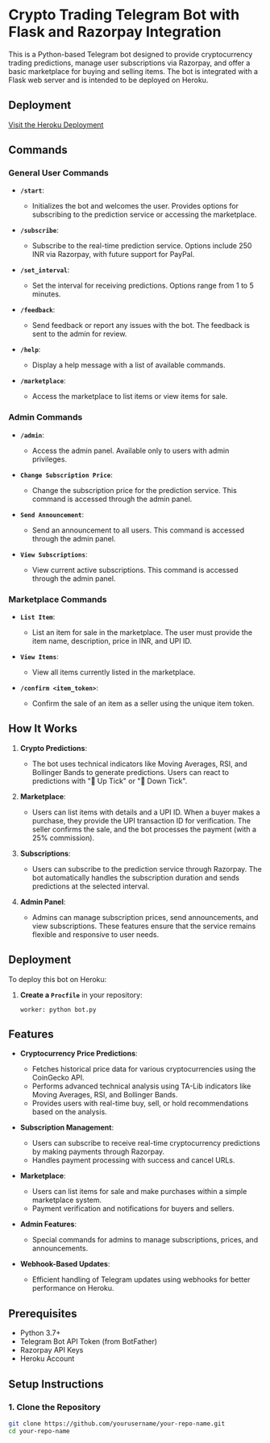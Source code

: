 # Crypto Trading Telegram Bot with Flask and Razorpay Integration

This is a Python-based Telegram bot designed to provide cryptocurrency trading predictions, manage user subscriptions via Razorpay, and offer a basic marketplace for buying and selling items. The bot is integrated with a Flask web server and is intended to be deployed on Heroku.


## Deployment
   
[Visit the Heroku Deployment](https://your-app-name.herokuapp.com/)


## Commands

### General User Commands

- **`/start`**: 
  - Initializes the bot and welcomes the user. Provides options for subscribing to the prediction service or accessing the marketplace.
  
- **`/subscribe`**: 
  - Subscribe to the real-time prediction service. Options include 250 INR via Razorpay, with future support for PayPal.
  
- **`/set_interval`**: 
  - Set the interval for receiving predictions. Options range from 1 to 5 minutes.

- **`/feedback`**: 
  - Send feedback or report any issues with the bot. The feedback is sent to the admin for review.

- **`/help`**: 
  - Display a help message with a list of available commands.

- **`/marketplace`**: 
  - Access the marketplace to list items or view items for sale.

### Admin Commands

- **`/admin`**: 
  - Access the admin panel. Available only to users with admin privileges.

- **`Change Subscription Price`**: 
  - Change the subscription price for the prediction service. This command is accessed through the admin panel.

- **`Send Announcement`**: 
  - Send an announcement to all users. This command is accessed through the admin panel.

- **`View Subscriptions`**: 
  - View current active subscriptions. This command is accessed through the admin panel.

### Marketplace Commands

- **`List Item`**: 
  - List an item for sale in the marketplace. The user must provide the item name, description, price in INR, and UPI ID.

- **`View Items`**: 
  - View all items currently listed in the marketplace.

- **`/confirm <item_token>`**: 
  - Confirm the sale of an item as a seller using the unique item token.

## How It Works

1. **Crypto Predictions**:
   - The bot uses technical indicators like Moving Averages, RSI, and Bollinger Bands to generate predictions. Users can react to predictions with "🔼 Up Tick" or "🔻 Down Tick".

2. **Marketplace**:
   - Users can list items with details and a UPI ID. When a buyer makes a purchase, they provide the UPI transaction ID for verification. The seller confirms the sale, and the bot processes the payment (with a 25% commission).

3. **Subscriptions**:
   - Users can subscribe to the prediction service through Razorpay. The bot automatically handles the subscription duration and sends predictions at the selected interval.

4. **Admin Panel**:
   - Admins can manage subscription prices, send announcements, and view subscriptions. These features ensure that the service remains flexible and responsive to user needs.

## Deployment

To deploy this bot on Heroku:

1. **Create a `Procfile`** in your repository:
   ```text
   worker: python bot.py

## Features

- **Cryptocurrency Price Predictions**: 
  - Fetches historical price data for various cryptocurrencies using the CoinGecko API.
  - Performs advanced technical analysis using TA-Lib indicators like Moving Averages, RSI, and Bollinger Bands.
  - Provides users with real-time buy, sell, or hold recommendations based on the analysis.

- **Subscription Management**:
  - Users can subscribe to receive real-time cryptocurrency predictions by making payments through Razorpay.
  - Handles payment processing with success and cancel URLs.

- **Marketplace**:
  - Users can list items for sale and make purchases within a simple marketplace system.
  - Payment verification and notifications for buyers and sellers.

- **Admin Features**:
  - Special commands for admins to manage subscriptions, prices, and announcements.

- **Webhook-Based Updates**:
  - Efficient handling of Telegram updates using webhooks for better performance on Heroku.

## Prerequisites

- Python 3.7+
- Telegram Bot API Token (from BotFather)
- Razorpay API Keys
- Heroku Account

## Setup Instructions

### 1. Clone the Repository

```bash
git clone https://github.com/yourusername/your-repo-name.git
cd your-repo-name

